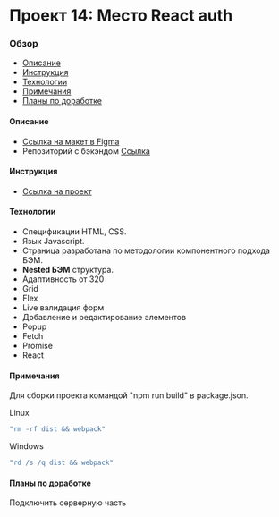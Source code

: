 # Проект 14: Место React auth

### Обзор
* [Описание](#desc)
* [Инструкция](#instr)
* [Технологии](#tech)
* [Примечания](#note)
* [Планы по доработке](#plans)

#### <a name="desc">Описание</a>
* [Ссылка на макет в Figma](https://www.figma.com/file/fUESH7icdnexdbpwgYsUcc/Sprint-14-(RU)?node-id=0%3A1)
* Репозиторий с бэкэндом [Ссылка](https://github.com/alexandrprokhorov1988/react-mesto-api-full)

#### <a name="instr">Инструкция</a>
* [Ссылка на проект](https://alexandrprokhorov1988.github.io/react-mesto-auth/)

#### <a name="tech">Технологии</a>
* Спецификации HTML, CSS.
* Язык Javascript.
* Страница разработана по методологии компонентного подхода БЭМ. 
* **Nested БЭМ** структура.  
* Адаптивность от 320
* Grid
* Flex 
* Live валидация форм
* Добавление и редактирование элементов
* Popup
* Fetch
* Promise
* React

#### <a name="note">Примечания</a>
  Для сборки проекта командой "npm run build" в package.json.
 
  Linux 
  ```sh
  "rm -rf dist && webpack"
  ```
  Windows 
  ```sh
  "rd /s /q dist && webpack"
```

#### <a name="plans">Планы по доработке</a>
  Подключить серверную часть
